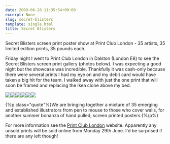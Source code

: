 ```yaml
---
date: 2009-06-28 11:35:54+00:00
excerpt: None
slug: secret-blisters
template: single.html
title: Secret Blisters
---
```


Secret Blisters screen print poster show at Print Club London - 35 artists, 35 limited edition prints, 35 pounds each.

Friday night I went to Print Club London in Dalston (London E8) to see the Secret Blisters screen print gallery (photos below). I was expecting a good night but the showcase was incredible. Thankfully it was cash-only because there were several prints I had my eye on and my debit card would have taken a big hit for the team. I walked away with just the one print that will soon be framed and replacing the Ikea clone above my bed.

[![](/images/blog/secret-blisters/sb-thumb-01.jpg)](/images/blog/secret-blisters/sb-01.jpg)[![](/images/blog/secret-blisters/sb-thumb-02.jpg)](/images/blog/secret-blisters/sb-02.jpg)[![](/images/blog/secret-blisters/sb-thumb-03.jpg)](/images/blog/secret-blisters/sb-03.jpg)[![](/images/blog/secret-blisters/sb-thumb-04.jpg)](/images/blog/secret-blisters/sb-04.jpg)[![](/images/blog/secret-blisters/sb-thumb-05.jpg)](/images/blog/secret-blisters/sb-05.jpg)[![](/images/blog/secret-blisters/sb-thumb-06.jpg)](/images/blog/secret-blisters/sb-06.jpg)


{%p class="quote"%}We are bringing together a mixture of 35 emerging and established illustrators from pen to mouse to those who cover walls, for another summer bonanza of hand pulled, screen printed posters.{%/p%}


For more information see the [Print Club London](http://www.printclublondon.com/secretblisters_info.php) website. Apparently any unsold prints will be sold online from Monday 29th June. I'd be surprised if there are any left though!
